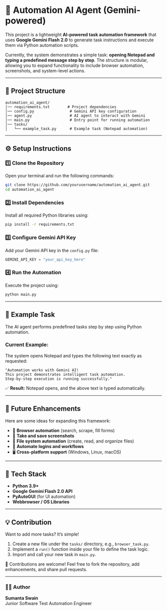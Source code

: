 
# 🤖 Automation AI Agent (Gemini-powered)

This project is a lightweight **AI-powered task automation framework** that uses **Google Gemini Flash 2.0** to generate task instructions and execute them via Python automation scripts.  

Currently, the system demonstrates a simple task: **opening Notepad and typing a predefined message step by step**. The structure is modular, allowing you to expand functionality to include browser automation, screenshots, and system-level actions.

---

## 📂 **Project Structure**

```
automation_ai_agent/
│── requirements.txt        # Project dependencies
│── config.py                # Gemini API key configuration
│── agent.py                 # AI agent to interact with Gemini
│── main.py                  # Entry point for running automation
│── tasks/
│   └── example_task.py      # Example task (Notepad automation)
```

---

## ⚙️ **Setup Instructions**

### 1️⃣ Clone the Repository  
Open your terminal and run the following commands:  

```bash
git clone https://github.com/yourusername/automation_ai_agent.git
cd automation_ai_agent
```

### 2️⃣ Install Dependencies  
Install all required Python libraries using:  
```bash
pip install -r requirements.txt
```

### 3️⃣ Configure Gemini API Key  
Add your Gemini API key in the `config.py` file:  

```python
GEMINI_API_KEY = "your_api_key_here"
```

### 4️⃣ Run the Automation  
Execute the project using:  
```bash
python main.py
```

---

## 📝 **Example Task**

The AI agent performs predefined tasks step by step using Python automation.  

### Current Example:
The system opens Notepad and types the following text exactly as requested:
```
"Automation works with Gemini AI!
This project demonstrates intelligent task automation.
Step-by-step execution is running successfully."
```

✅ **Result:** Notepad opens, and the above text is typed automatically.

---

## 🚀 **Future Enhancements**  

Here are some ideas for expanding this framework:  
- 🔗 **Browser automation** (search, scrape, fill forms)  
- 📸 **Take and save screenshots**  
- 📂 **File system automation** (create, read, and organize files)  
- 🔐 **Automate logins and workflows**  
- 🖥️ **Cross-platform support** (Windows, Linux, macOS)  

---

## 📌 **Tech Stack**
- **Python 3.9+**  
- **Google Gemini Flash 2.0 API**  
- **PyAutoGUI** (for UI automation)  
- **Webbrowser / OS Libraries**  

---

## 💡 **Contribution**

Want to add more tasks? It’s simple!  
1. Create a new file under the `tasks/` directory, e.g., `browser_task.py`.  
2. Implement a `run()` function inside your file to define the task logic.  
3. Import and call your new task in `main.py`.  

👥 Contributions are welcome! Feel free to fork the repository, add enhancements, and share pull requests.

---

### 👨‍💻 Author

**Sumanta Swain**  
Junior Software Test Automation Engineer 
